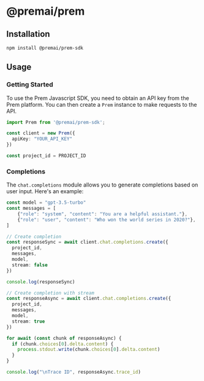 # @premai/prem

## Installation

```bash
npm install @premai/prem-sdk
```

## Usage

### Getting Started

To use the Prem Javascript SDK, you need to obtain an API key from the Prem platform. You can then create a `Prem` instance to make requests to the API.

```typescript
import Prem from '@premai/prem-sdk';

const client = new Prem({
  apiKey: "YOUR_API_KEY"
})

const project_id = PROJECT_ID
```

### Completions

The `chat.completions` module allows you to generate completions based on user input. Here's an example:

```typescript
const model = "gpt-3.5-turbo"
const messages = [
    {"role": "system", "content": "You are a helpful assistant."},
    {"role": "user", "content": "Who won the world series in 2020?"},
]

// Create completion
const responseSync = await client.chat.completions.create({
  project_id,
  messages,
  model,
  stream: false
})

console.log(responseSync)

// Create completion with stream
const responseAsync = await client.chat.completions.create({
  project_id,
  messages,
  model,
  stream: true
})

for await (const chunk of responseAsync) {
  if (chunk.choices[0].delta.content) {
    process.stdout.write(chunk.choices[0].delta.content)
  }
}

console.log("\nTrace ID", responseAsync.trace_id)
```

